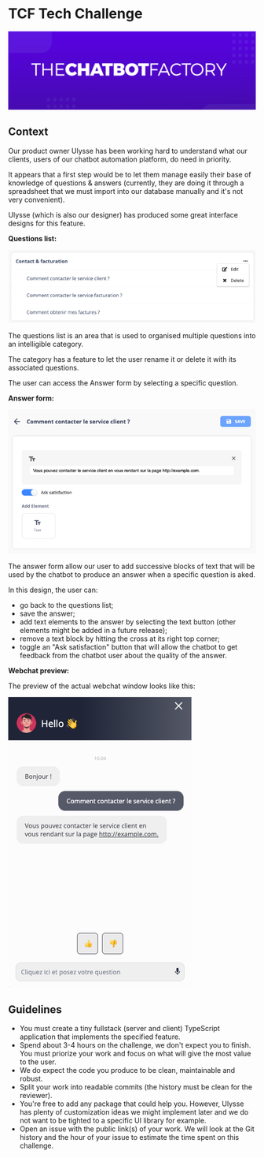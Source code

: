 
# TCF Tech Challenge

![The Chatbot Factory logo](./img/tcf-logo.png)

## Context

Our product owner Ulysse has been working hard to understand
what our clients, users of our chatbot automation platform, do need in priority.

It appears that a first step would be to let them manage
easily their base of knowledge of questions & answers
(currently, they are doing it through a spreadsheet that we must
import into our database manually and it's not very convenient).

Ulysse (which is also our designer) has produced some
great interface designs for this feature.

**Questions list:**

![Questions list](./img/questions-list.png)

The questions list is an area that is used to organised
multiple questions into an intelligible category.

The category has a feature to let the user rename it or delete
it with its associated questions.

The user can access the Answer form by selecting a specific question.

**Answer form:**

![Answer form](./img/qa-form.png)

The answer form allow our user to add successive blocks of
text that will be used by the chatbot to produce an answer
when a specific question is aked.

In this design, the user can:

* go back to the questions list;
* save the answer;
* add text elements to the answer by selecting the text button
(other elements might be added in a future release);
* remove a text block by hitting the cross at its right top corner;
* toggle an "Ask satisfaction" button that will allow the
chatbot to get feedback from the chatbot user about the quality of the answer.

**Webchat preview:**

The preview of the actual webchat window looks like this:

![Webchat preview](./img/webchat-preview.png)

## Guidelines

* You must create a tiny fullstack (server and client)
TypeScript application that implements the specified feature.
* Spend about 3-4 hours on the challenge, we don't expect you to finish.
You must priorize your work and focus on what will give the most value to the user.
* We do expect the code you produce to be clean, maintainable and robust.
* Split your work into readable commits (the history must be clean for the reviewer).
* You're free to add any package that could help you.
However, Ulysse has plenty of customization ideas we
might implement later and we do not want to be tighted
to a specific UI library for example.
* Open an issue with the public link(s) of your work.
We will look at the Git history and the hour of your
issue to estimate the time spent on this challenge.
